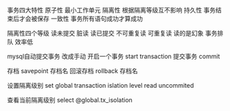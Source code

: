 事务四大特性
原子性		最小工作单元
隔离性		根据隔离等级互不影响
持久性		事务结束后才会被保存
一致性		事务所有语句成功才算成功

隔离性四个等级
读未提交		脏读
读已提交		不可重复读
可重复读		读的是幻象
事务排队		效率低

mysql自动提交事务
改成手动
开启一个事务
start transaction
提交事务
commit

存档
savepoint 存档名
回滚存档
rollback 存档名

设置隔离级别
set global transaction islation level read uncommited

查看当前隔离级别
select @global.tx_isolation

